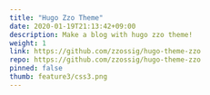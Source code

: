 ```yaml
---
title: "Hugo Zzo Theme"
date: 2020-01-19T21:13:42+09:00
description: Make a blog with hugo zzo theme!
weight: 1
link: https://github.com/zzossig/hugo-theme-zzo
repo: https://github.com/zzossig/hugo-theme-zzo
pinned: false
thumb: feature3/css3.png
---
```

